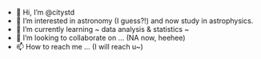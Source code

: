 - 👋 Hi, I’m @citystd
- 👀 I’m interested in astronomy (I guess?!) and now study in astrophysics.
- 🌱 I’m currently learning ~ data analysis & statistics ~
- 💞️ I’m looking to collaborate on ... (NA now, heehee)
- 📫 How to reach me ... (I will reach u~)

<!---
citystd/citystd is a ✨ special ✨ repository because its `README.md` (this file) appears on your GitHub profile.
You can click the Preview link to take a look at your changes.
--->
